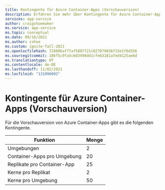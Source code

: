 ```yaml
---
title: Kontingente für Azure Container-Apps (Vorschauversion)
description: Erfahren Sie mehr über Kontingente für Azure Container-Apps.
services: app-service
author: craigshoemaker
ms.service: app-service
ms.topic: conceptual
ms.date: 09/16/2021
ms.author: cshoe
ms.custom: ignite-fall-2021
ms.openlocfilehash: 72800baf7faf5807f21c827879036f33e1f0d356
ms.sourcegitcommit: 106f5c9fa5c6d3498dd1cfe63181a7ed4125ae6d
ms.translationtype: HT
ms.contentlocale: de-DE
ms.lasthandoff: 11/02/2021
ms.locfileid: "131096002"
---
```

# <a name="quotas-for-azure-container-apps-preview"></a>Kontingente für Azure Container-Apps (Vorschauversion)

Für die Vorschauversion von Azure Container-Apps gibt es die folgenden Kontingente.

| Funktion | Menge |
|---|---|
| Umgebungen | 2 |
| Container-Apps pro Umgebung | 20 |
| Replikate pro Container-App | 25 |
| Kerne pro Replikat | 2 |
| Kerne pro Umgebung | 50 |
